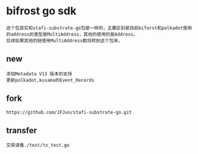 # bifrost go sdk
    这个包其实和stafi-substrate-go包是一样的，主要区别是目前biforst和polkadot使用的address的类型是MultiAddress，其他的使用的是Address。
    后续如果其他的链使用MultiAddress都将转到这个包来。
## new
    添加Metadata V13 版本的支持
    更新polkadot,kusama的Event_Records
## fork
    https://github.com/JFJun/stafi-substrate-go.git
## transfer
    交易请看./test/tx_test.go
    
